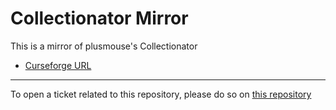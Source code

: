 # Collectionator Mirror

This is a mirror of plusmouse's Collectionator

- [Curseforge URL](https://www.curseforge.com/wow/addons/collectionator)

----

To open a ticket related to this repository, please do so on [this repository](https://github.com/curseforge-mirror/.github)